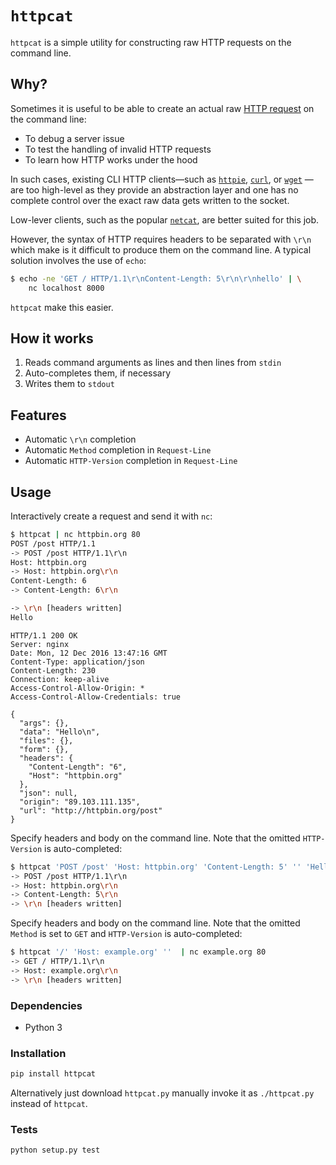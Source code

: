 # `httpcat`


``httpcat`` is a simple utility for constructing raw HTTP
requests on the command line.


## Why?

Sometimes it is useful to be able to create an actual raw 
[HTTP request](https://www.w3.org/Protocols/rfc2616/rfc2616-sec5.html)
on the  command line:
 
* To debug a server issue
* To test the handling of invalid HTTP requests
* To learn how HTTP works under the hood

In such cases, existing CLI HTTP clients—such as 
[`httpie`](https://httpie.org),
[`curl`](https://curl.haxx.se/), 
or [`wget`](https://www.gnu.org/software/wget/) 
—are too high-level as they provide
an abstraction layer and one has no complete control over the 
exact raw data gets written to the socket.

Low-lever clients, such as the popular 
[`netcat`](https://en.wikipedia.org/wiki/Netcat), are better suited for this 
job.

However, the syntax of HTTP requires headers to be separated with 
`\r\n` which make is it difficult to produce them on the command line. 
A typical solution involves the use of `echo`:


```bash
$ echo -ne 'GET / HTTP/1.1\r\nContent-Length: 5\r\n\r\nhello' | \
    nc localhost 8000
```

`httpcat` make this easier.


## How it works

1. Reads command arguments as lines and then lines from ``stdin``
2. Auto-completes them, if necessary
3. Writes them to ``stdout``


## Features

* Automatic ``\r\n`` completion
* Automatic `Method` completion in `Request-Line`
* Automatic `HTTP-Version` completion in `Request-Line`


## Usage

Interactively create a request and send it with `nc`:
```bash
$ httpcat | nc httpbin.org 80
POST /post HTTP/1.1
-> POST /post HTTP/1.1\r\n
Host: httpbin.org
-> Host: httpbin.org\r\n
Content-Length: 6
-> Content-Length: 6\r\n

-> \r\n [headers written]
Hello
```

```http
HTTP/1.1 200 OK
Server: nginx
Date: Mon, 12 Dec 2016 13:47:16 GMT
Content-Type: application/json
Content-Length: 230
Connection: keep-alive
Access-Control-Allow-Origin: *
Access-Control-Allow-Credentials: true

{
  "args": {},
  "data": "Hello\n",
  "files": {},
  "form": {},
  "headers": {
    "Content-Length": "6",
    "Host": "httpbin.org"
  },
  "json": null,
  "origin": "89.103.111.135",
  "url": "http://httpbin.org/post"
}
```

Specify headers and body on the command line. 
Note that the omitted `HTTP-Version` is auto-completed:

```bash
$ httpcat 'POST /post' 'Host: httpbin.org' 'Content-Length: 5' '' 'Hello'  | nc httpbin.org 80
-> POST /post HTTP/1.1\r\n
-> Host: httpbin.org\r\n
-> Content-Length: 5\r\n
-> \r\n [headers written]
```

Specify headers and body on the command line. 
Note that the omitted `Method` is set to `GET` and `HTTP-Version` 
is auto-completed:

```bash
$ httpcat '/' 'Host: example.org' ''  | nc example.org 80
-> GET / HTTP/1.1\r\n
-> Host: example.org\r\n
-> \r\n [headers written]
```

### Dependencies

* Python 3


### Installation


```bash
pip install httpcat
```

Alternatively just download `httpcat.py` manually invoke it as `./httpcat.py`
instead of `httpcat`. 


### Tests

```bash
python setup.py test
```
